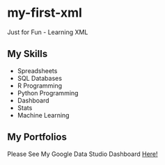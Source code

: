 # my-first-xml
Just for Fun - Learning XML

## My Skills

- Spreadsheets
- SQL Databases
- R Programming
- Python Programming
- Dashboard
- Stats
- Machine Learning

## My Portfolios

Please See My Google Data Studio Dashboard [Here!](https://www.google.com)
